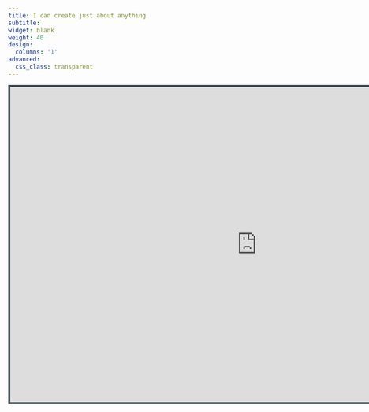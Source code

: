 ```yaml
---
title: I can create just about anything
subtitle: 
widget: blank
weight: 40
design:
  columns: '1'
advanced:
  css_class: transparent
---
```



<div class="video_break">
<iframe id="video_frame"
        width="1000" height="640"
        src="https://www.youtube.com/embed/zsAvdJypnj8?enablejsapi=1"
        frameborder="0"
        style="border: solid 4px #37474F"
></iframe>
</div>

<!--{{% cta cta_link="https://discordapp.com/users/102797530168844288" cta_text="Contact via Discord" %}}-->
<script>
  var tag = document.createElement('script');
  tag.id = "video_background";
  tag.src = "https://www.youtube.com/iframe_api";

  var firstScriptTag = document.getElementsByTagName('script')[0];
  firstScriptTag.parentNode.insertBefore(tag, firstScriptTag);

  var player;
  function onYouTubeIframeAPIReady() {
          player = new YT.Player('video_frame', {
          //height: '360',
          //width: '640',
          //videoId: 'zsAvdJypnj8',
          host: 'http://www.youtube-nocookie.com',//privacy mode
          playerVars: { 'controls': 0, //hide controls
                       'autohide': 1,
                       'modestbranding': 1, //hide brand
                       'showinfo': 0, //hide video info
                       'mute' : 1 //video is muted
                      },
          events: {
            'onReady': onPlayerReady,
            'onStateChange': onPlayerStateChange
          }
        });
        }
        function onPlayerReady(event) {
          goToStart(event);
        }
        function onPlayerStateChange(event) {
          var tm = player.getCurrentTime();
          if (event.data == YT.PlayerState.ENDED) {
            goToStart(event);
          }
        }
        function goToStart(event) {
          event.target.seekTo(0,1);
          player.playVideo();
        }
</script>